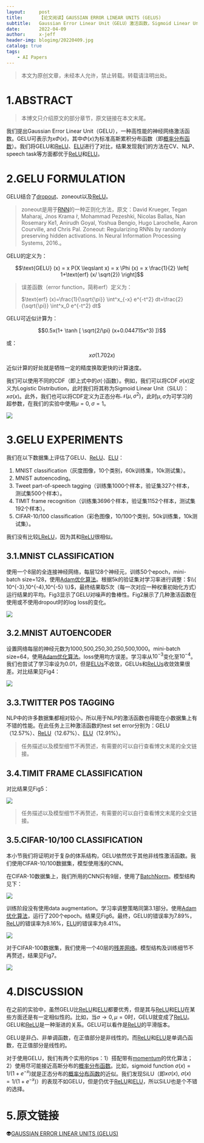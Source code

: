 ```yaml
---
layout:     post
title:      【论文阅读】GAUSSIAN ERROR LINEAR UNITS (GELUS)
subtitle:   Gaussian Error Linear Unit（GELU）激活函数，Sigmoid Linear Unit（SiLU）激活函数
date:       2022-04-09
author:     x-jeff
header-img: blogimg/20220409.jpg
catalog: true
tags:
    - AI Papers
---  
```

>本文为原创文章，未经本人允许，禁止转载。转载请注明出处。

# 1.ABSTRACT

>本博文只介绍原文的部分章节，原文链接在本文末尾。

我们提出Gaussian Error Linear Unit（GELU），一种高性能的神经网络激活函数。GELU可表示为$x\Phi (x)$，其中$\Phi (x)$为标准高斯累积分布函数（即[概率分布函数](http://shichaoxin.com/2019/10/23/数学基础-第八课-概率分布/#23概率分布函数)）。我们将GELU和[ReLU](http://shichaoxin.com/2019/12/11/深度学习基础-第七课-激活函数/#22relu函数)、[ELU](http://shichaoxin.com/2022/04/08/论文阅读-FAST-AND-ACCURATE-DEEP-NETWORK-LEARNING-BY-EXPONENTIAL-LINEAR-UNITS-(ELUS)/)进行了对比，结果发现我们的方法在CV、NLP、speech task等方面都优于[ReLU](http://shichaoxin.com/2019/12/11/深度学习基础-第七课-激活函数/#22relu函数)和[ELU](http://shichaoxin.com/2022/04/08/论文阅读-FAST-AND-ACCURATE-DEEP-NETWORK-LEARNING-BY-EXPONENTIAL-LINEAR-UNITS-(ELUS)/)。

# 2.GELU FORMULATION

GELU结合了[dropout](http://shichaoxin.com/2020/02/01/深度学习基础-第十一课-正则化/#5dropout正则化)、zoneout以及[ReLU](http://shichaoxin.com/2019/12/11/深度学习基础-第七课-激活函数/#22relu函数)。

>zoneout是用于[RNN](http://shichaoxin.com/2020/11/22/深度学习基础-第四十课-循环神经网络/)的一种正则化方法，原文：David Krueger, Tegan Maharaj, Jnos Krama ́r, Mohammad Pezeshki, Nicolas Ballas, Nan Rosemary Ke1, Anirudh Goyal, Yoshua Bengio, Hugo Larochelle, Aaron Courville, and Chris Pal. Zoneout: Regularizing RNNs by randomly preserving hidden activations. In Neural Information Processing Systems, 2016.。

GELU的定义为：

$$\text{GELU} (x) = x P(X \leqslant x) = x \Phi (x) = x \frac{1}{2} \left[ 1+\text{erf} (x/ \sqrt{2}) \right]$$

>误差函数（error function，简称erf）定义为：
>
>$\text{erf} (x)=\frac{1}{\sqrt{\pi}} \int^x_{-x} e^{-t^2} dt=\frac{2}{\sqrt{\pi}} \int^x_0 e^{-t^2} dt$

GELU可近似计算为：

$$0.5x(1+ \tanh [ \sqrt{2/\pi} (x+0.044715x^3) ])$$

或：

$$x\sigma (1.702x)$$

近似计算的好处就是牺牲一定的精度换取更快的计算速度。

我们可以使用不同的CDF（即上式中的$\sigma(\cdot)$函数）。例如，我们可以将CDF $\sigma(x)$定义为Logistic Distribution，此时我们将其称为Sigmoid Linear Unit（SiLU）：$x\sigma (x)$。此外，我们也可以将CDF定义为正态分布$\mathcal{N} (\mu,\sigma^2)$，此时$\mu,\sigma$为可学习的超参数，在我们的实验中使用$\mu=0,\sigma=1$。

![](https://xjeffblogimg.oss-cn-beijing.aliyuncs.com/BLOGIMG/BlogImage/AIPapers/GELU/1.png)

# 3.GELU EXPERIMENTS

我们在以下数据集上评估了GELU、[ReLU](http://shichaoxin.com/2019/12/11/深度学习基础-第七课-激活函数/#22relu函数)、[ELU](http://shichaoxin.com/2022/04/08/论文阅读-FAST-AND-ACCURATE-DEEP-NETWORK-LEARNING-BY-EXPONENTIAL-LINEAR-UNITS-(ELUS)/)：

1. MNIST classification（灰度图像，10个类别，60k训练集，10k测试集）。
2. MNIST autoencoding。
3. Tweet part-of-speech tagging（训练集1000个样本，验证集327个样本，测试集500个样本）。
4. TIMIT frame recognition（训练集3696个样本，验证集1152个样本，测试集192个样本）。
5. CIFAR-10/100 classification（彩色图像，10/100个类别，50k训练集，10k测试集）。

我们没有比较[LReLU](http://shichaoxin.com/2019/12/11/深度学习基础-第七课-激活函数/#23leaky-relu函数)，因为其和[ReLU](http://shichaoxin.com/2019/12/11/深度学习基础-第七课-激活函数/#22relu函数)很相似。

## 3.1.MNIST CLASSIFICATION

使用一个8层的全连接神经网络，每层128个神经元，训练50个epoch，mini-batch size=128，使用[Adam优化算法](http://shichaoxin.com/2020/03/19/深度学习基础-第十九课-Adam优化算法/)。根据5k的验证集对学习率进行调整：$\\{ 10^{-3},10^{-4},10^{-5} \\}$，最终结果取5次（每一次对应一种权重初始化方式）运行结果的平均。Fig3显示了GELU对噪声的鲁棒性。Fig2展示了几种激活函数在使用或不使用dropout时的log loss的变化。

![](https://xjeffblogimg.oss-cn-beijing.aliyuncs.com/BLOGIMG/BlogImage/AIPapers/GELU/2.png)

## 3.2.MNIST AUTOENCODER

设置网络每层的神经元数为1000,500,250,30,250,500,1000。mini-batch size=64，使用[Adam优化算法](http://shichaoxin.com/2020/03/19/深度学习基础-第十九课-Adam优化算法/)。loss使用均方误差。学习率从$10^{-3}$变化至$10^{-4}$。我们也尝试了学习率设为0.01，但是[ELUs](http://shichaoxin.com/2022/04/08/论文阅读-FAST-AND-ACCURATE-DEEP-NETWORK-LEARNING-BY-EXPONENTIAL-LINEAR-UNITS-(ELUS)/)不收敛，GELUs和[ReLUs](http://shichaoxin.com/2019/12/11/深度学习基础-第七课-激活函数/#22relu函数)收敛效果很差。对比结果见Fig4：

![](https://xjeffblogimg.oss-cn-beijing.aliyuncs.com/BLOGIMG/BlogImage/AIPapers/GELU/3.png)

## 3.3.TWITTER POS TAGGING

NLP中的许多数据集都相对较小，所以用于NLP的激活函数也得能在小数据集上有不错的性能。在此任务上三种激活函数的test set error分别为：GELU（12.57%）、[ReLU](http://shichaoxin.com/2019/12/11/深度学习基础-第七课-激活函数/#22relu函数)（12.67%）、[ELU](http://shichaoxin.com/2022/04/08/论文阅读-FAST-AND-ACCURATE-DEEP-NETWORK-LEARNING-BY-EXPONENTIAL-LINEAR-UNITS-(ELUS)/)（12.91%）。

>任务描述以及模型细节不再赘述，有需要的可以自行查看博文末尾的全文链接。

## 3.4.TIMIT FRAME CLASSIFICATION

对比结果见Fig5：

![](https://xjeffblogimg.oss-cn-beijing.aliyuncs.com/BLOGIMG/BlogImage/AIPapers/GELU/4.png)

>任务描述以及模型细节不再赘述，有需要的可以自行查看博文末尾的全文链接。

## 3.5.CIFAR-10/100 CLASSIFICATION

本小节我们将证明对于复杂的体系结构，GELU依然优于其他非线性激活函数。我们使用CIFAR-10/100数据集，模型使用浅的CNN。

在CIFAR-10数据集上，我们所用的CNN只有9层，使用了[BatchNorm](http://shichaoxin.com/2021/11/02/论文阅读-Batch-Normalization-Accelerating-Deep-Network-Training-by-Reducing-Internal-Covariate-Shift/)。模型结构见下：

![](https://xjeffblogimg.oss-cn-beijing.aliyuncs.com/BLOGIMG/BlogImage/AIPapers/GELU/5.png)

训练阶段没有使用data augmentation。学习率调整策略同第3.1部分。使用[Adam优化算法](http://shichaoxin.com/2020/03/19/深度学习基础-第十九课-Adam优化算法/)，运行了200个epoch。结果见Fig6。最终，GELU的错误率为7.89%，[ReLU](http://shichaoxin.com/2019/12/11/深度学习基础-第七课-激活函数/#22relu函数)的错误率为8.16%，[ELU](http://shichaoxin.com/2022/04/08/论文阅读-FAST-AND-ACCURATE-DEEP-NETWORK-LEARNING-BY-EXPONENTIAL-LINEAR-UNITS-(ELUS)/)的错误率为8.41%。

![](https://xjeffblogimg.oss-cn-beijing.aliyuncs.com/BLOGIMG/BlogImage/AIPapers/GELU/6.png)

对于CIFAR-100数据集，我们使用一个40层的[残差网络](http://shichaoxin.com/2022/01/07/论文阅读-Deep-Residual-Learning-for-Image-Recognition/)。模型结构及训练细节不再赘述，结果见Fig7。

![](https://xjeffblogimg.oss-cn-beijing.aliyuncs.com/BLOGIMG/BlogImage/AIPapers/GELU/7.png)

# 4.DISCUSSION

在之前的实验中，虽然GELU比[ReLU](http://shichaoxin.com/2019/12/11/深度学习基础-第七课-激活函数/#22relu函数)和[ELU](http://shichaoxin.com/2022/04/08/论文阅读-FAST-AND-ACCURATE-DEEP-NETWORK-LEARNING-BY-EXPONENTIAL-LINEAR-UNITS-(ELUS)/)都要优秀，但是其与[ReLU](http://shichaoxin.com/2019/12/11/深度学习基础-第七课-激活函数/#22relu函数)和[ELU](http://shichaoxin.com/2022/04/08/论文阅读-FAST-AND-ACCURATE-DEEP-NETWORK-LEARNING-BY-EXPONENTIAL-LINEAR-UNITS-(ELUS)/)在某些方面还是有一定相似性的。比如，当$\sigma \to 0 ,\mu=0$时，GELU就变成了[ReLU](http://shichaoxin.com/2019/12/11/深度学习基础-第七课-激活函数/#22relu函数)。GELU和[ReLU](http://shichaoxin.com/2019/12/11/深度学习基础-第七课-激活函数/#22relu函数)是一种渐进的关系。GELU可以看作是[ReLU](http://shichaoxin.com/2019/12/11/深度学习基础-第七课-激活函数/#22relu函数)的平滑版本。

GELU是非凸、非单调函数，在正值部分是非线性的。而[ReLU](http://shichaoxin.com/2019/12/11/深度学习基础-第七课-激活函数/#22relu函数)和[ELU](http://shichaoxin.com/2022/04/08/论文阅读-FAST-AND-ACCURATE-DEEP-NETWORK-LEARNING-BY-EXPONENTIAL-LINEAR-UNITS-(ELUS)/)是单调凸函数，在正值部分是线性的。

对于使用GELU，我们有两个实用的tips：1）搭配带有[momentum](http://shichaoxin.com/2020/03/05/深度学习基础-第十七课-Momentum梯度下降法/)的优化算法；2）使用尽可能接近高斯分布的[概率分布函数](http://shichaoxin.com/2019/10/23/数学基础-第八课-概率分布/#23概率分布函数)。比如，sigmoid function $\sigma(x)=1/(1+e^{-x})$就是正态分布的[概率分布函数](http://shichaoxin.com/2019/10/23/数学基础-第八课-概率分布/#23概率分布函数)的近似。我们发现SiLU（即$x\sigma (x),\  \sigma(x)=1/(1+e^{-x})$）的表现不如GELU，但是仍优于[ReLU](http://shichaoxin.com/2019/12/11/深度学习基础-第七课-激活函数/#22relu函数)和[ELU](http://shichaoxin.com/2022/04/08/论文阅读-FAST-AND-ACCURATE-DEEP-NETWORK-LEARNING-BY-EXPONENTIAL-LINEAR-UNITS-(ELUS)/)，所以SiLU也是个不错的选择。

# 5.原文链接

👽[GAUSSIAN ERROR LINEAR UNITS (GELUS)](https://github.com/x-jeff/AI_Papers/blob/master/GAUSSIAN%20ERROR%20LINEAR%20UNITS%20(GELUS).pdf)